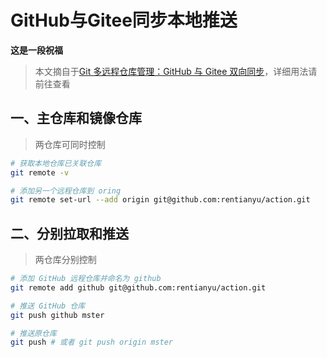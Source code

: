 # GitHub与Gitee同步本地推送


**这是一段祝福**

<!--more-->

>   本文摘自于[Git 多远程仓库管理：GitHub 与 Gitee 双向同步](https://p3terx.com/archives/git-multi-remote-repository-management.html)，详细用法请前往查看

## 一、主仓库和镜像仓库

>   两仓库可同时控制

```bash
# 获取本地仓库已关联仓库
git remote -v

# 添加另一个远程仓库到 oring
git remote set-url --add origin git@github.com:rentianyu/action.git
```

## 二、分别拉取和推送

>   两仓库分别控制

```bash
# 添加 GitHub 远程仓库并命名为 github
git remote add github git@github.com:rentianyu/action.git

# 推送 GitHub 仓库
git push github mster

# 推送原仓库
git push # 或者 git push origin mster
```
